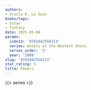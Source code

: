 ```yaml
---
authors:
- Ursula K. Le Guin
books/tags:
- 5star
- fantasy
date: 2025-05-09
params:
  isbn13: '9781842556313'
  series: Annals of the Western Shore
  series_order: '3'
  year: '2008'
slug: '9781842556313'
star_rating: 5
title: Powers
---
```


<!--more-->

{{< series >}}